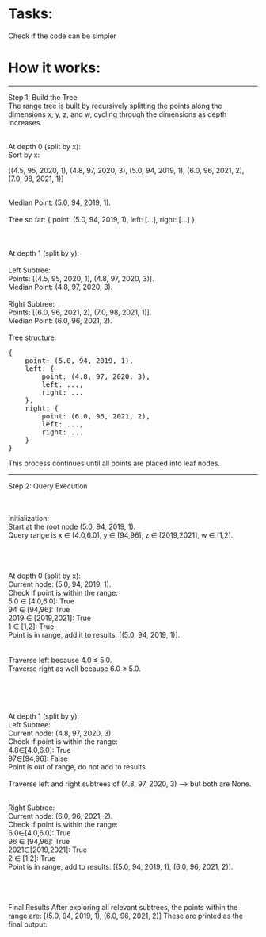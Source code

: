 # Tasks:  <br>

Check if the code can be simpler


# How it works: <br>
----------------------------------------------------------------------------------------------------------------------------
Step 1: Build the Tree  <br>
The range tree is built by recursively splitting the points along the dimensions 
x, y, z, and w, cycling through the dimensions as depth increases.
<br>
<br>

At depth 0 (split by x):
<br>
Sort by x:

[(4.5, 95, 2020, 1),
(4.8, 97, 2020, 3),
(5.0, 94, 2019, 1),
(6.0, 96, 2021, 2),
(7.0, 98, 2021, 1)]

<br>
Median Point: (5.0, 94, 2019, 1).
<br>
<br>
Tree so far:
{
    point: (5.0, 94, 2019, 1),
    left: [...],
    right: [...]
}

<br>
<br>
<br>
<br>
At depth 1 (split by y): <br>
<br>
Left Subtree: <br>
Points: [(4.5, 95, 2020, 1), (4.8, 97, 2020, 3)].   <br>
Median Point: (4.8, 97, 2020, 3).                   <br>
<br>
Right Subtree: <br>
Points: [(6.0, 96, 2021, 2), (7.0, 98, 2021, 1)].   <br>
Median Point: (6.0, 96, 2021, 2).                   <br>
  
<br>
Tree structure:
<pre>
{
	point: (5.0, 94, 2019, 1),
	left: {
		point: (4.8, 97, 2020, 3),
		left: ...,
		right: ...
	},
	right: {
		point: (6.0, 96, 2021, 2),
		left: ...,
		right: ...
	}
}
</pre>



This process continues until all points are placed into leaf nodes.

---------------------------------------------------------------------------------------------------------------------------------------------------


Step 2: Query Execution <br>
<br>
<br>

Initialization: <br>
Start at the root node (5.0, 94, 2019, 1). <br>
Query range is x ∈ [4.0,6.0], y ∈ [94,96], z ∈ [2019,2021], w ∈ [1,2].   <br>

<br><br> <br>
At depth 0 (split by x):
<br>
Current node: (5.0, 94, 2019, 1).
<br>
Check if point is within the range:
<br>
5.0 ∈ [4.0,6.0]:    True      <br>
94 ∈ [94,96]:       True      <br>
2019 ∈ [2019,2021]: True      <br>
1 ∈ [1,2]:          True      <br>
Point is in range, add it to results: [(5.0, 94, 2019, 1)].    <br>
 <br> <br>
Traverse left because 4.0 ≤ 5.0.    <br>
Traverse right as well because 6.0 ≥ 5.0.

 <br> <br> <br>

At depth 1 (split by y):
 <br>
Left Subtree: <br>
Current node: (4.8, 97, 2020, 3). <br>
Check if point is within the range: <br>
4.8∈[4.0,6.0]: True    <br>
97∈[94,96]:    False    <br>
Point is out of range, do not add to results.  <br>
 <br>
Traverse left and right subtrees of (4.8, 97, 2020, 3) --> but both are None.
 <br> <br>

Right Subtree: <br>
Current node: (6.0, 96, 2021, 2).     <br>
Check if point is within the range:    <br>
6.0∈[4.0,6.0]:    True       <br>
96 ∈ [94,96]:     True       <br>
2021∈[2019,2021]: True       <br>
2 ∈ [1,2]:        True       <br>
Point is in range, add to results: [(5.0, 94, 2019, 1), (6.0, 96, 2021, 2)].     <br>
 <br> <br> <br>

Final Results
After exploring all relevant subtrees, the points within the range are:
[(5.0, 94, 2019, 1), (6.0, 96, 2021, 2)]       These are printed as the final output.
